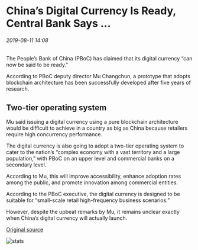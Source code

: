 # China’s Digital Currency Is Ready, Central Bank Says ...

###### 2019-08-11 14:08

The People’s Bank of China (PBoC) has claimed that its digital currency “can now be said to be ready."

According to PBoC deputy director Mu Changchun, a prototype that adopts blockchain architecture has been successfully developed after five years of research.

## Two-tier operating system

Mu said issuing a digital currency using a pure blockchain architecture would be difficult to achieve in a country as big as China because retailers require high concurrency performance.

The digital currency is also going to adopt a two-tier operating system to cater to the nation’s “complex economy with a vast territory and a large population,” with PBoC on an upper level and commercial banks on a secondary level.

According to Mu, this will improve accessibility, enhance adoption rates among the public, and promote innovation among commercial entities.

According to the PBoC executive, the digital currency is designed to be suitable for “small-scale retail high-frequency business scenarios.”

However, despite the upbeat remarks by Mu, it remains unclear exactly when China’s digital currency will actually launch.

[Original source](https://cointelegraph.com/news/chinas-digital-currency-is-ready-central-bank-says)

![stats](https://c.statcounter.com/11760860/0/a89fa40b/1/ "stats")